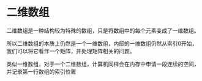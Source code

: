 # 二维数组

二维数组是一种结构较为特殊的数组，只是将数组中的每个元素变成了一维数组。

所以二维数组的本质上仍然是一个一维数组，内部的一维数组仍然从索引0开始，我们可以将它看作一个矩阵，并处理矩阵相关的问题。

类似一维数组，对于一个二维数组，计算机同样会在内存中申请一段连续的空间，并记录第一行数组的索引位置